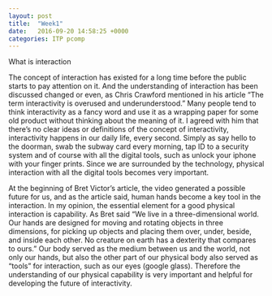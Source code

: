 ```yaml
---
layout: post
title:  "Week1"
date:   2016-09-20 14:58:25 +0000
categories: ITP pcomp
---
```

What is interaction

The concept of interaction has existed for a long time before the public starts to pay attention on it. And the understanding of interaction has been discussed changed or even, as Chris Crawford mentioned in his article “The term interactivity is overused and underunderstood.” Many people tend to think interactivity as a fancy word and use it as a wrapping paper for some old product without thinking about the meaning of it. I agreed with him that there’s no clear ideas or definitions of the concept of interactivity, interactivity happens in our daily life, every second. Simply as say hello to the doorman, swab the subway card every morning, tap ID to a security system and of course with all the digital tools, such as unlock your iphone with your finger prints. Since we are surrounded by the technology, physical interaction with all the digital tools becomes very important.

At the beginning of  Bret Victor’s article, the video generated a possible future for us, and as the article said, human hands become a key tool in the interaction. In my opinion, the essential element for a good physical interaction is capability. As Bret said “We live in a three-dimensional world. Our hands are designed for moving and rotating objects in three dimensions, for picking up objects and placing them over, under, beside, and inside each other. No creature on earth has a dexterity that compares to ours.” Our body served as the medium between us and the world, not only our hands, but also the other part of our physical body also served as “tools” for interaction, such as our eyes (google glass). Therefore the understanding of our physical capability is very important and helpful for developing the future of interactivity. 
